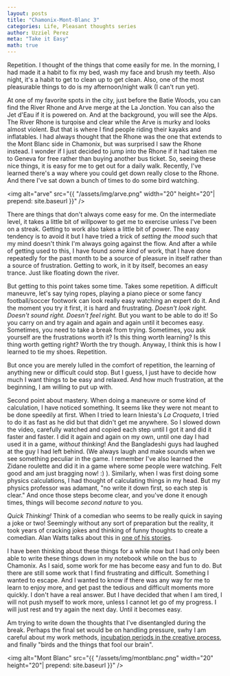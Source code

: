 ```yaml
---
layout: posts
title: "Chamonix-Mont-Blanc 3"
categories: Life, Pleasant thoughts series
author: Uzziel Perez
meta: "Take it Easy"
math: true
---
```


Repetition. I thought of the things that come easily for me. In the morning, I had made it a habit to fix my bed, wash my face and brush my teeth. Also night, it's a habit to get to clean up to get clean. Also, one of the most pleasurable things to do is my afternoon/night walk (I can't run yet).

At one of my favorite spots in the city, just before the Batie Woods, you can find the River Rhone and Arve merge at the La Jonction. You can also the Jet d'Eau if it is powered on. And at the background, you will see the Alps. The River Rhone is turqoise and clear while the Arve is murky and looks almost violent. But that is where I find people riding their kayaks and inflatables. I had always thought that the Rhone was the one that extends to the Mont Blanc side in Chamonix, but was surprised I saw the Rhone instead. I wonder if I just decided to jump into the Rhone if it had taken me to Geneva for free rather than buying another bus ticket. So, seeing these nice things, it is easy for me to get out for a daily walk. Recently, I've learned there's a way where you could get down really close to the Rhone. And there I've sat down a bunch of times to do some bird watching.

<img alt="arve" src="{{ "/assets/img/arve.png" width="20" height="20"| prepend: site.baseurl }}" />

There are things that don't always come easy for me. On the intermediate level, it takes a little bit of willpower to get me to exercise unless I've been on a streak. Getting to work also takes a little bit of power. The easy tendency is to avoid it but I have tried a trick of *setting the mood* such that my mind doesn't think I'm always going against the flow. And after a while of getting used to this, I have found *some kind* of work, that I have done repeatedly for the past month to be a source of pleasure in itself rather than a source of frustration. Getting to work, in it by itself, becomes an easy trance. Just like floating down the river.

But getting to this point takes some time. Takes some repetition. A difficult maneuvre, let's say tying ropes, playing a piano piece or some fancy football/soccer footwork can look really easy watching an expert do it. And the moment you try it first, it is hard and frustrating. *Doesn't look right.* *Doesn't sound right.* *Doesn't feel right.* But you want to be able to do it! So you carry on and try again and again and again until it becomes easy. Sometimes, you need to take a break from trying. Sometimes, you ask yourself are the frustrations worth it? Is this thing worth learning? Is this thing worth getting right? Worth the try though. Anyway, I think this is how I learned to tie my shoes. Repetition.

But once you are merely lulled in the comfort of repetition, the learning of anything new or difficult could stop. But I guess, I just have to decide how much I want things to be easy and relaxed. And how much frustration, at the beginning, I am willing to put up with.

Second point about mastery. When doing a maneuvre or some kind of calculation, I have noticed something. It seems like they were not meant to be done speedily at first. When I tried to learn Iniesta's *La Croqueta*, I tried to do it as fast as he did but that didn't get me anywhere. So I slowed down the video, carefully watched and copied each step until I got it and did it faster and faster. I did it again and again on my own, until one day I had used it in a game, *without thinking*! And the Bangladeshi guys had laughed at the guy I had left behind. (We always laugh and make sounds when we see something peculiar in the game. I remember I've also learned the Zidane roulette and did it in a game where some people were watching. Felt good and am just bragging now! :) ). Similarly, when I was first doing some physics calculations, I had thought of calculating things in my head. But my physics professor was adamant, "no write it down first,  so each step is clear." And once those steps become clear, and you've done it enough times, things will become *second nature* to you.

*Quick Thinking!* Think of a comedian who seems to be really quick in saying a joke or two! Seemingly without any sort of preparation but the reality, it took years of cracking jokes and thinking of funny thoughts to create a comedian. Alan Watts talks about this in [one of his stories](https://youtu.be/u0GwZgG3vrQ).

I have been thinking about these things for a while now but I had only been able to write these things down in my notebook while on the bus to Chamonix. As I said, some work for me has become easy and fun to do. But there are still some work that I find frustrating and difficult. Something I wanted to escape. And I wanted to know if there was any way for me to learn to enjoy more, and get past the tedious and difficult moments more quickly. I don't have a real answer. But I have decided that when I am tired, I will not push myself to work more, unless I cannot let go of my progress. I will just rest and try again the next day. Until it becomes easy.

Am trying to write down the thoughts that I've disentangled during the break. Perhaps the final set would be on handling pressure, swhy I am careful about my work methods, [incubation periods in the creative process](https://www.brainpickings.org/2014/01/06/alan-watts-wisdom-of-insecurity-1/), and finally "birds and the things that fool our brain".

<img alt="Mont Blanc" src="{{ "/assets/img/montblanc.png" width="20" height="20"| prepend: site.baseurl }}" />
